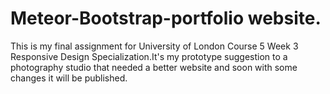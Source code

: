 # Meteor-Bootstrap-portfolio website.
This is my final assignment for University of London Course 5 Week 3 Responsive Design Specialization.It's my prototype suggestion to a photography studio that needed a better website and soon with some changes it will be published.   
